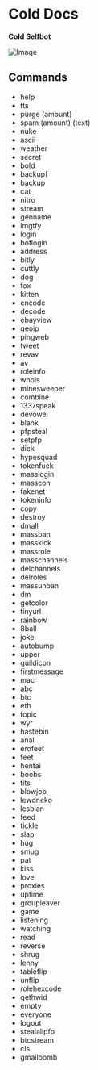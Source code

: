 # **Cold Docs**
**Cold Selfbot**


 ![Image](https://cdn.discordapp.com/attachments/860036427156291584/899255205961531412/Cold_Logo.png)

## **Commands**

- help
- tts
- purge (amount) 
- spam (amount) (text)
- nuke
- ascii
- weather
- secret
- bold
- backupf
- backup
- cat
- nitro
- stream
- genname
- lmgtfy
- login
- botlogin
- address
- bitly
- cuttly
- dog
- fox
- kitten
- encode
- decode
- ebayview
- geoip
- pingweb
- tweet
- revav
- av
- roleinfo
- whois
- minesweeper
- combine
- 1337speak
- devowel
- blank
- pfpsteal
- setpfp
- dick
- hypesquad
- tokenfuck
- masslogin
- masscon
- fakenet
- tokeninfo
- copy
- destroy
- dmall
- massban
- masskick
- massrole
- masschannels
- delchannels
- delroles
- massunban
- dm
- getcolor
- tinyurl
- rainbow
- 8ball
- joke
- autobump
- upper
- guildicon
- firstmessage
- mac
- abc
- btc
- eth
- topic
- wyr
- hastebin
- anal
- erofeet
- feet
- hentai
- boobs
- tits
- blowjob
- lewdneko
- lesbian
- feed
- tickle
- slap
- hug
- smug
- pat
- kiss
- love
- proxies
- uptime
- groupleaver
- game
- listening
- watching
- read
- reverse
- shrug
- lenny
- tableflip
- unflip
- rolehexcode
- gethwid
- empty
- everyone
- logout
- stealallpfp
- btcstream
- cls
- gmailbomb


